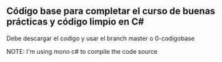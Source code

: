 ## Código base para completar el curso de buenas prácticas y código limpio en C#
Debe descargar el codigo y usar el branch master o 0-codigobase

NOTE: I'm using mono c# to compile the code source
